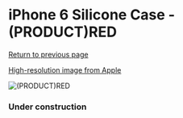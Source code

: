 # iPhone 6 Silicone Case - (PRODUCT)RED

[Return to previous page](/iphone_6)

[High-resolution image from Apple](https://store.storeimages.cdn-apple.com/8756/as-images.apple.com/is/MGQH2?wid=4500&hei=4500&fmt=png)

<div style="width: 384px"><img src="/everysource/MGQH2.png" alt="(PRODUCT)RED"></div>

### Under construction
